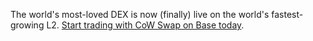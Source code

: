 The world's most-loved DEX is now (finally) live on the world's fastest-growing L2. [Start trading with CoW Swap on Base today](https://swap.cow.fi/#/8453/swap/WETH).
